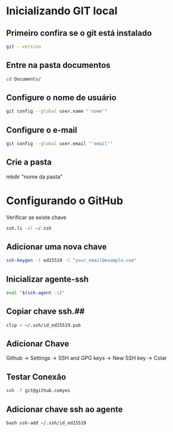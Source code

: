 # Inicializando GIT local #

## Primeiro confira se o git está instalado ##

```bash
git --version
```

## Entre na pasta documentos ##

```bash
cd Documents/
```

## Configure o nome de usuário ##

```bash
git config --global user.name "'nome'"
```

## Configure o e-mail ##

```bash
git config --global user.email "'email'" 
```

## Crie a pasta ##

mkdir "nome da pasta"

# Configurando o GitHub #

Verificar se existe chave

```bash
ssh.ls -al ~/.ssh
```
## Adicionar uma nova chave ##

```bash
ssh-keygen -t ed25519 -C "your_email@example.com"
```

## Inicializar agente-ssh ##

```bash
eval "$(ssh-agent -s)"
```

## Copiar chave ssh.##

```bash
clip < ~/.ssh/id_ed25519.pub
```

## Adicionar Chave ##

Github -> Settings -> SSH and GPG keys -> New SSH key -> Colar

## Testar Conexão ##

```bash
ssh -T git@github.comyes
```

## Adicionar chave ssh ao agente ##

``bash
ssh-add ~/.ssh/id_ed25519
``
